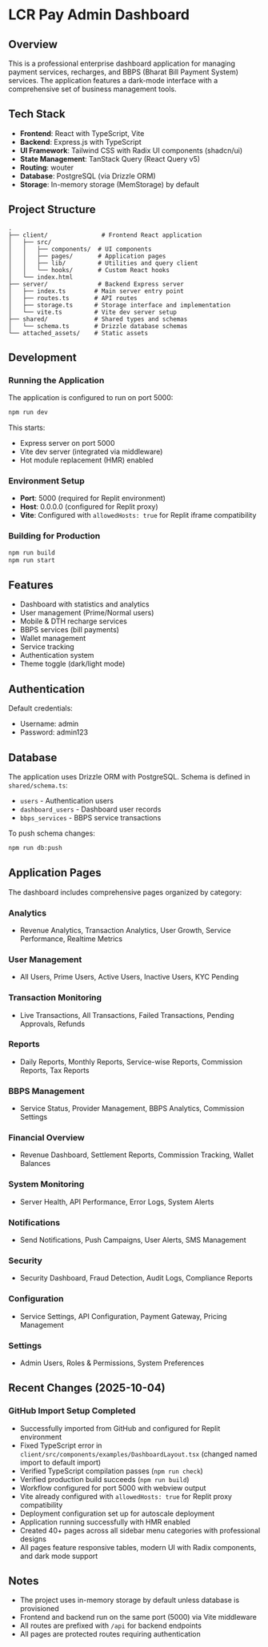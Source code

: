 # LCR Pay Admin Dashboard

## Overview
This is a professional enterprise dashboard application for managing payment services, recharges, and BBPS (Bharat Bill Payment System) services. The application features a dark-mode interface with a comprehensive set of business management tools.

## Tech Stack
- **Frontend**: React with TypeScript, Vite
- **Backend**: Express.js with TypeScript
- **UI Framework**: Tailwind CSS with Radix UI components (shadcn/ui)
- **State Management**: TanStack Query (React Query v5)
- **Routing**: wouter
- **Database**: PostgreSQL (via Drizzle ORM)
- **Storage**: In-memory storage (MemStorage) by default

## Project Structure
```
.
├── client/               # Frontend React application
│   ├── src/
│   │   ├── components/  # UI components
│   │   ├── pages/       # Application pages
│   │   ├── lib/         # Utilities and query client
│   │   └── hooks/       # Custom React hooks
│   └── index.html
├── server/              # Backend Express server
│   ├── index.ts        # Main server entry point
│   ├── routes.ts       # API routes
│   ├── storage.ts      # Storage interface and implementation
│   └── vite.ts         # Vite dev server setup
├── shared/             # Shared types and schemas
│   └── schema.ts       # Drizzle database schemas
└── attached_assets/    # Static assets
```

## Development

### Running the Application
The application is configured to run on port 5000:
```bash
npm run dev
```

This starts:
- Express server on port 5000
- Vite dev server (integrated via middleware)
- Hot module replacement (HMR) enabled

### Environment Setup
- **Port**: 5000 (required for Replit environment)
- **Host**: 0.0.0.0 (configured for Replit proxy)
- **Vite**: Configured with `allowedHosts: true` for Replit iframe compatibility

### Building for Production
```bash
npm run build
npm run start
```

## Features
- Dashboard with statistics and analytics
- User management (Prime/Normal users)
- Mobile & DTH recharge services
- BBPS services (bill payments)
- Wallet management
- Service tracking
- Authentication system
- Theme toggle (dark/light mode)

## Authentication
Default credentials:
- Username: admin
- Password: admin123

## Database
The application uses Drizzle ORM with PostgreSQL. Schema is defined in `shared/schema.ts`:
- `users` - Authentication users
- `dashboard_users` - Dashboard user records
- `bbps_services` - BBPS service transactions

To push schema changes:
```bash
npm run db:push
```

## Application Pages
The dashboard includes comprehensive pages organized by category:

### Analytics
- Revenue Analytics, Transaction Analytics, User Growth, Service Performance, Realtime Metrics

### User Management
- All Users, Prime Users, Active Users, Inactive Users, KYC Pending

### Transaction Monitoring  
- Live Transactions, All Transactions, Failed Transactions, Pending Approvals, Refunds

### Reports
- Daily Reports, Monthly Reports, Service-wise Reports, Commission Reports, Tax Reports

### BBPS Management
- Service Status, Provider Management, BBPS Analytics, Commission Settings

### Financial Overview
- Revenue Dashboard, Settlement Reports, Commission Tracking, Wallet Balances

### System Monitoring
- Server Health, API Performance, Error Logs, System Alerts

### Notifications
- Send Notifications, Push Campaigns, User Alerts, SMS Management

### Security
- Security Dashboard, Fraud Detection, Audit Logs, Compliance Reports

### Configuration
- Service Settings, API Configuration, Payment Gateway, Pricing Management

### Settings
- Admin Users, Roles & Permissions, System Preferences

## Recent Changes (2025-10-04)

### GitHub Import Setup Completed
- Successfully imported from GitHub and configured for Replit environment
- Fixed TypeScript error in `client/src/components/examples/DashboardLayout.tsx` (changed named import to default import)
- Verified TypeScript compilation passes (`npm run check`)
- Verified production build succeeds (`npm run build`)
- Workflow configured for port 5000 with webview output
- Vite already configured with `allowedHosts: true` for Replit proxy compatibility
- Deployment configuration set up for autoscale deployment
- Application running successfully with HMR enabled
- Created 40+ pages across all sidebar menu categories with professional designs
- All pages feature responsive tables, modern UI with Radix components, and dark mode support

## Notes
- The project uses in-memory storage by default unless database is provisioned
- Frontend and backend run on the same port (5000) via Vite middleware
- All routes are prefixed with `/api` for backend endpoints
- All pages are protected routes requiring authentication
